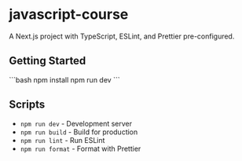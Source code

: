 # javascript-course

A Next.js project with TypeScript, ESLint, and Prettier pre-configured.

## Getting Started

\`\`\`bash
npm install
npm run dev
\`\`\`

## Scripts

- `npm run dev` - Development server
- `npm run build` - Build for production  
- `npm run lint` - Run ESLint
- `npm run format` - Format with Prettier